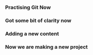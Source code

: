 ### Practising Git Now
### Got some bit of clarity now
### Adding a new content
### Now we are making a new project 